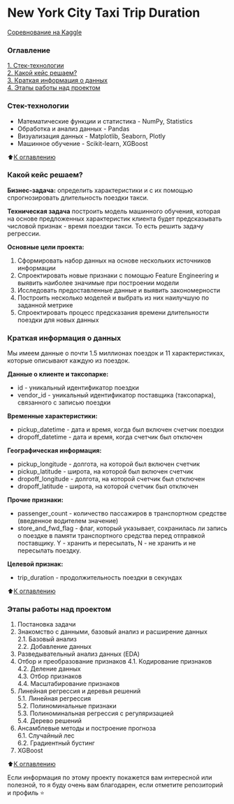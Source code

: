 # New York City Taxi Trip Duration

[Соревнование на Kaggle](https://www.kaggle.com/competitions/nyc-taxi-trip-duration/overview)

### Оглавление  
[1. Стек-технологии](https://github.com/belovengineer/new_york_city_taxi_trip_duration/blob/main/README.md#Стек-технологии)  
[2. Какой кейс решаем?](https://github.com/belovengineer/new_york_city_taxi_trip_duration/blob/main/README.md#Какой-кейс-решаем)  
[3. Краткая информация о данных](https://github.com/belovengineer/new_york_city_taxi_trip_duration/blob/main/README.md#Краткая-информация-о-данных)  
[4. Этапы работы над проектом](https://github.com/belovengineer/new_york_city_taxi_trip_duration/blob/main/README.md#Этапы-работы-над-проектом)  

### Стек-технологии    

* Математические функции и статистика - NumPy, Statistics   
* Обработка и анализ данных - Pandas  
* Визуализация данных - Matplotlib, Seaborn, Plotly  
* Машинное обучение - Scikit-learn, XGBoost

:arrow_up:[К оглавлению](https://github.com/belovengineer/new_york_city_taxi_trip_duration/blob/main/README.md#Оглавление)


### Какой кейс решаем?  
  
**Бизнес-задача:** определить характеристики и с их помощью спрогнозировать длительность поездки такси.

**Техническая задача** построить модель машинного обучения, которая на основе предложенных характеристик клиента будет предсказывать числовой признак - время поездки такси. То есть решить задачу регрессии.

**Основные цели проекта:**
1. Сформировать набор данных на основе нескольких источников информации
2. Спроектировать новые признаки с помощью Feature Engineering и выявить наиболее значимые при построении модели
3. Исследовать предоставленные данные и выявить закономерности
4. Построить несколько моделей и выбрать из них наилучшую по заданной метрике
5. Спроектировать процесс предсказания времени длительности поездки для новых данных
  
### Краткая информация о данных
  
Мы имеем данные о почти 1.5 миллионах поездок и 11 характеристиках, которые описывают каждую из поездок. 

**Данные о клиенте и таксопарке:**
* id - уникальный идентификатор поездки
* vendor_id - уникальный идентификатор поставщика (таксопарка), связанного с записью поездки

**Временные характеристики:**
* pickup_datetime - дата и время, когда был включен счетчик поездки
* dropoff_datetime - дата и время, когда счетчик был отключен

**Географическая информация:**
* pickup_longitude -  долгота, на которой был включен счетчик
* pickup_latitude - широта, на которой был включен счетчик
* dropoff_longitude - долгота, на которой счетчик был отключен
* dropoff_latitude - широта, на которой счетчик был отключен

**Прочие признаки:**
* passenger_count - количество пассажиров в транспортном средстве (введенное водителем значение)
* store_and_fwd_flag - флаг, который указывает, сохранилась ли запись о поездке в памяти транспортного средства перед отправкой поставщику. Y - хранить и пересылать, N - не хранить и не пересылать поездку.

**Целевой признак:**
* trip_duration - продолжительность поездки в секундах


:arrow_up:[К оглавлению](https://github.com/belovengineer/new_york_city_taxi_trip_duration/blob/main/README.md#Оглавление)


### Этапы работы над проектом  

1. Постановка задачи  
2. Знакомство с данными, базовый анализ и расширение данных  
    2.1. Базовый анализ  
    2.2. Добавление данных  
3. Разведывательный анализ данных (EDA)
4. Отбор и преобразование признаков
    4.1. Кодирование признаков  
    4.2. Деление данных  
    4.3. Отбор признаков  
    4.4. Масштабирование признаков  
5. Линейная регрессия и деревья решений  
    5.1. Линейная регрессия  
    5.2. Полиноминальные признаки  
    5.3. Полиноминальная регрессия с регуляризацией  
    5.4. Дерево решений  
6. Ансамблевые методы и построение прогноза  
    6.1. Случайный лес  
    6.2. Градиентный бустинг  
7. XGBoost

:arrow_up:[К оглавлению](https://github.com/belovengineer/new_york_city_taxi_trip_duration/blob/main/README.md#Оглавление)

Если информация по этому проекту покажется вам интересной или полезной, то я буду очень вам благодарен, если отметите репозиторий и профиль ⭐️